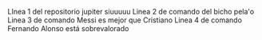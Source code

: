 LInea 1 del repositorio jupiter siuuuuu
Linea 2 de comando del bicho pela'o
Linea 3 de comando Messi es mejor que Cristiano
Linea 4 de comando Fernando Alonso está sobrevalorado
